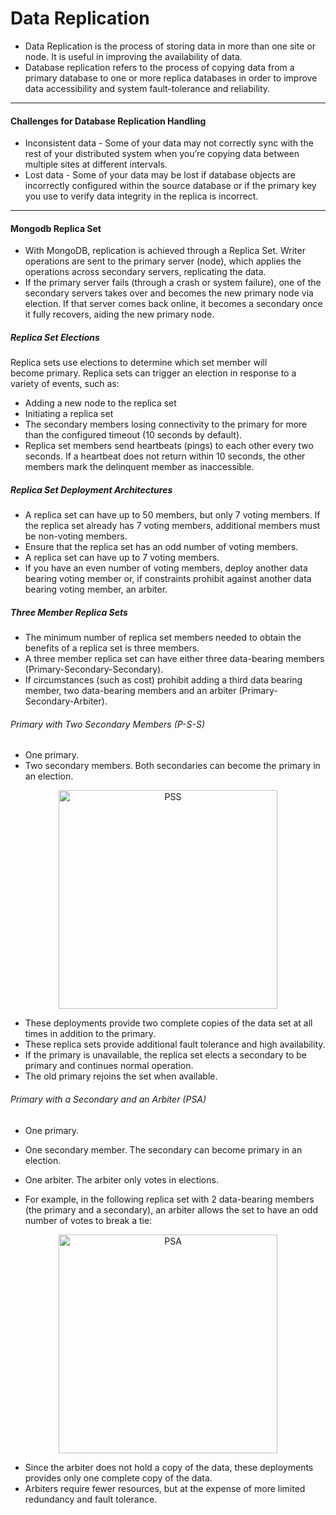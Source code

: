 # Data Replication

- Data Replication is the process of storing data in more than one site or node. It is useful in improving the availability of data.
- Database replication refers to the process of copying data from a primary database to one or more replica databases in order to improve data accessibility and system fault-tolerance and reliability.

---

#### Challenges for Database Replication Handling

- Inconsistent data - Some of your data may not correctly sync with the rest of your distributed system when you’re copying data between multiple sites at different intervals.
- Lost data - Some of your data may be lost if database objects are incorrectly configured within the source database or if the primary key you use to verify data integrity in the replica is incorrect.

---


#### Mongodb Replica Set


- With MongoDB, replication is achieved through a Replica Set. Writer operations are sent to the primary server (node), which applies the operations across secondary servers, replicating the data.
- If the primary server fails (through a crash or system failure), one of the secondary servers takes over and becomes the new primary node via election. If that server comes back online, it becomes a secondary once it fully recovers, aiding the new primary node.


##### Replica Set Elections

Replica sets use elections to determine which set member will become primary. Replica sets can trigger an election in response to a variety of events, such as:

- Adding a new node to the replica set
- Initiating a replica set
- The secondary members losing connectivity to the primary for more than the configured timeout (10 seconds by default).
- Replica set members send heartbeats (pings) to each other every two seconds. If a heartbeat does not return within 10 seconds, the other members mark the delinquent member as inaccessible.


##### Replica Set Deployment Architectures

- A replica set can have up to 50 members, but only 7 voting members. If the replica set already has 7 voting members, additional members must be non-voting members.
- Ensure that the replica set has an odd number of voting members.
- A replica set can have up to 7 voting members.
-  If you have an even number of voting members, deploy another data bearing voting member or, if constraints prohibit against another data bearing voting member, an arbiter.


##### Three Member Replica Sets

- The minimum number of replica set members needed to obtain the benefits of a replica set is three members. 
- A three member replica set can have either three data-bearing members (Primary-Secondary-Secondary).
- If circumstances (such as cost) prohibit adding a third data bearing member, two data-bearing members and an arbiter (Primary-Secondary-Arbiter).


###### Primary with Two Secondary Members (P-S-S)

- One primary.
- Two secondary members. Both secondaries can become the primary in an election.


<p align="center"><img src="https://github.com/lokesh-go/notes/assets/31778886/17226d5f-4583-42cd-a324-335f17289298" alt="PSS" width="350px"/></p>


- These deployments provide two complete copies of the data set at all times in addition to the primary.
- These replica sets provide additional fault tolerance and high availability. 
- If the primary is unavailable, the replica set elects a secondary to be primary and continues normal operation.
- The old primary rejoins the set when available.


###### Primary with a Secondary and an Arbiter (PSA)

- One primary.
- One secondary member. The secondary can become primary in an election.
- One arbiter. The arbiter only votes in elections.

- For example, in the following replica set with 2 data-bearing members (the primary and a secondary), an arbiter allows the set to have an odd number of votes to break a tie:


<p align="center"><img src="https://github.com/lokesh-go/notes/assets/31778886/b6fc4fe1-416e-43bc-88f4-5463a29a177d" alt="PSA" width="350px"/></p>


- Since the arbiter does not hold a copy of the data, these deployments provides only one complete copy of the data.
- Arbiters require fewer resources, but at the expense of more limited redundancy and fault tolerance.
